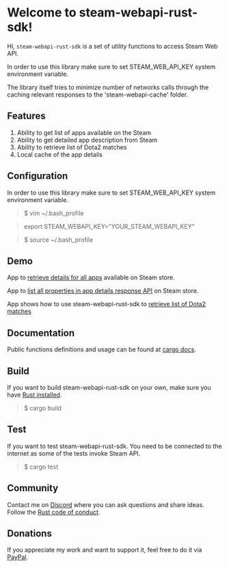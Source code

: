 # Welcome to steam-webapi-rust-sdk!
Hi, `steam-webapi-rust-sdk` is a set of utility functions to access Steam Web API.

In order to use this library make sure to set STEAM_WEB_API_KEY system environment variable.

The library itself tries to minimize number of networks calls through the caching relevant 
responses to the 'steam-webapi-cache' folder.


## Features
1. Ability to get list of apps available on the Steam
1. Ability to get detailed app description from Steam
1. Ability to retrieve list of Dota2 matches
1. Local cache of the app details


## Configuration
In order to use this library make sure to set STEAM_WEB_API_KEY system environment variable.

> $ vim ~/.bash_profile 

> export STEAM_WEBAPI_KEY="YOUR_STEAM_WEBAPI_KEY"

> $ source  ~/.bash_profile

## Demo

App to [retrieve details for all apps](https://github.com/bohdaq/retrieve-all-steam-apps-details-demo-app) 
available on Steam store.

App to [list all properties in app details response API](https://github.com/bohdaq/list-steam-appdetails-properties) on Steam store.

App shows how to use steam-webapi-rust-sdk to [retrieve list of Dota2 matches](https://github.com/bohdaq/dota2-match-history-demo-app)
## Documentation
Public functions definitions and usage can be found at [cargo docs](https://docs.rs/steam-webapi-rust-sdk/0.0.4/steam_webapi_rust_sdk/).


## Build
If you want to build steam-webapi-rust-sdk on your own, make sure you have [Rust installed](https://www.rust-lang.org/tools/install).

> $ cargo build 
 

## Test
If you want to test steam-webapi-rust-sdk. You need to be connected to the internet as some of the tests invoke Steam API.

> $ cargo test


## Community
Contact me on [Discord](https://discordapp.com/users/952173191659393025/) where you can ask questions and share ideas. Follow the [Rust code of conduct](https://www.rust-lang.org/policies/code-of-conduct).

## Donations
If you appreciate my work and want to support it, feel free to do it via [PayPal](https://www.paypal.com/donate/?hosted_button_id=7J69SYZWSP6HJ).

